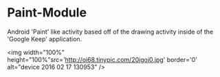 # Paint-Module
Android 'Paint' like activity based off of the drawing activity inside of the 'Google Keep' application. 

<img width="100%" height="100%"src='http://oi68.tinypic.com/20igoi0.jpg' border='0' alt="device 2016 02 17 130953" />
